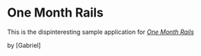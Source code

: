 # One Month Rails

This is the dispinteresting sample application for 
[*One Month Rails*](http://onemonthrails.com)

by [Gabriel]

